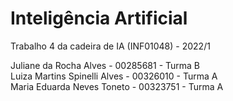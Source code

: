 # Inteligência Artificial
Trabalho 4 da cadeira de IA (INF01048) - 2022/1

Juliane da Rocha Alves - 00285681 - Turma B  
Luiza Martins Spinelli Alves - 00326010 - Turma A  
Maria Eduarda Neves Toneto - 00323751 - Turma A  

